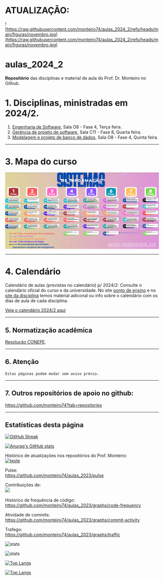 # ATUALIZAÇÃO:

![https://raw.githubusercontent.com/monteiro74/aulas_2024_2/refs/heads/main/figuras/novembro.jpg](https://raw.githubusercontent.com/monteiro74/aulas_2024_2/refs/heads/main/figuras/novembro.jpg)


# aulas_2024_2

**Repositório** das disciplinas e material de aula do Prof. Dr. Monteiro no Github.


# 1. Disciplinas, ministradas em 2024/2.

1. [Engenharia de Software](https://github.com/monteiro74/aulas_2024_2/blob/main/Engenharia_de_software/plano_de_aula_engsw.md), Sala O8 - Fase 4, Terça feira.
2. [Gerência de projeto de software](https://github.com/monteiro74/aulas_2024_2/blob/main/Gerencia_de_software/plano_de_aula_gps.md), Sala C11 - Fase 8, Quarta feira.
3. [Modelagem e projeto de banco de dados](https://github.com/monteiro74/aulas_2024_2/blob/main/Modelagem_e_projeto_de_bd/plano_de_aula_pbd.md), Sala O8 - Fase 4, Quinta feira.


---
# 3. Mapa do curso

![Mapa do curso](https://github.com/monteiro74/aulas_2024_2/blob/main/figuras/mapa_do_curso.png)

---
# 4. Calendário

Calendário de aulas (previstas no calendário) p/ 2024/2:
Consulte o calendário oficial do curso e da universidade.
No site [ponto de ensino](https://www.pontodeensino.com/) e no [site da disciplina](https://sites.google.com/unemat.br/professoremiliano/inicio?pli=1) temos material adiconal ou info sobre o calendário com os dias de aula de cada disciplina.

[Veja o calendário 2024/2 aqui](https://docs.google.com/spreadsheets/d/1J0rUwkuctzxJJzRV1c4JgI5OojsLzeLKHcYLyJmRveM/edit?pli=1&gid=140192261#gid=140192261)



---
## 5. Normatização acadêmica

[Resolução CONEPE](http://www.unemat.br/resolucoes/resolucoes/conepe/2649_res_conepe_54_2011.pdf).



---
## 6. Atenção
````
Estas páginas podem mudar sem aviso prévio.
````

---
## 7. Outros repositórios de apoio no github:
https://github.com/monteiro74?tab=repositories

---
## Estatísticas desta página


[![GitHub Streak](https://streak-stats.demolab.com/?user=monteiro74&theme=dark)](https://git.io/streak-stats)


[![Anurag's GitHub stats](https://github-readme-stats.vercel.app/api?username=monteiro74)](https://github.com/monteiro74/github-readme-stats)

Histórico de atualizações nos repositórios do Prof. Monteiro:<br>
[![teste](https://github-readme-activity-graph.vercel.app/graph?username=monteiro74&theme=github-compact)](https://github.com/monteiro74/aulas_2023)


Pulse:<br>
https://github.com/monteiro74/aulas_2023/pulse<BR>

Contribuições de:<br>
<a href="https://github.com/monteiro74/tutorial_python/contributors">
  <img src="https://contrib.rocks/image?repo=monteiro74/tutorial_python" />
</a>

Histórico de frequência de código:<BR>
https://github.com/monteiro74/aulas_2023/graphs/code-frequency<BR>

Atividade de commits:<BR>
https://github.com/monteiro74/aulas_2023/graphs/commit-activity<BR>

Trafego:<BR>
https://github.com/monteiro74/aulas_2023/graphs/traffic<BR>



![stats](https://github-readme-stats.vercel.app/api?username=monteiro74&show=reviews,discussions_started,discussions_answered,prs_merged,prs_merged_percentage)

![stats](https://github-readme-stats.vercel.app/api?username=monteiro74&show_icons=true&theme=dark)

[![Top Langs](https://github-readme-stats.vercel.app/api/top-langs/?username=monteiro74)](https://github.com/monteiro74/github-readme-stats)

[![Top Langs](https://github-readme-stats.vercel.app/api/top-langs/?username=monteiro74&layout=donut-vertical)](https://github.com/monteiro74/github-readme-stats)

